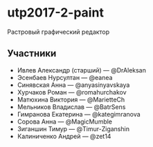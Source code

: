 # utp2017-2-paint
Растровый графический редактор

## Участники
* Ивлев Александр (старший) — @DrAleksan
* Эсенбаев Нурсултан — @eanea
* Синявская Анна — @anyasinyavskaya
* Хурчаков Роман — @romahurchakov
* Матюхина Виктория — @MarietteCh
* Мельников Владислав — @BatrSens
* Гимранова Екатерина — @kategimranova
* Сорова Анна — @MagicMumble
* Зиганшин Тимур — @Timur-Ziganshin
* Калиниченко Андрей — @zet14
